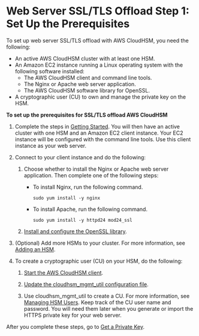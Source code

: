 # Web Server SSL/TLS Offload Step 1: Set Up the Prerequisites<a name="ssl-offload-prerequisites"></a>

To set up web server SSL/TLS offload with AWS CloudHSM, you need the following:
+ An active AWS CloudHSM cluster with at least one HSM\.
+ An Amazon EC2 instance running a Linux operating system with the following software installed:
  + The AWS CloudHSM client and command line tools\.
  + The Nginx or Apache web server application\.
  + The AWS CloudHSM software library for OpenSSL\.
+ A cryptographic user \(CU\) to own and manage the private key on the HSM\.

**To set up the prerequisites for SSL/TLS offload AWS CloudHSM**

1. Complete the steps in [Getting Started](getting-started.md)\. You will then have an active cluster with one HSM and an Amazon EC2 client instance\. Your EC2 instance will be configured with the command line tools\. Use this client instance as your web server\. 

1. Connect to your client instance and do the following:

   1. Choose whether to install the Nginx or Apache web server application\. Then complete one of the following steps:
      + To install Nginx, run the following command\.

        ```
        sudo yum install -y nginx
        ```
      + To install Apache, run the following command\.

        ```
        sudo yum install -y httpd24 mod24_ssl
        ```

   1. [Install and configure the OpenSSL library](openssl-library-install.md#install-openssl-library)\.

1. \(Optional\) Add more HSMs to your cluster\. For more information, see [Adding an HSM](add-remove-hsm.md#add-hsm)\.

1. To create a cryptographic user \(CU\) on your HSM, do the following:

   1. [Start the AWS CloudHSM client](cloudhsm_mgmt_util-getting-started.md#cloudhsm_mgmt_util-start-cloudhsm-client)\.

   1. [Update the cloudhsm\_mgmt\_util configuration file](cloudhsm_mgmt_util-getting-started.md#cloudhsm_mgmt_util-update-configuration)\.

   1. Use cloudhsm\_mgmt\_util to create a CU\. For more information, see [Managing HSM Users](manage-hsm-users.md)\. Keep track of the CU user name and password\. You will need them later when you generate or import the HTTPS private key for your web server\. 

After you complete these steps, go to [Get a Private Key](ssl-offload-import-or-generate-private-key-and-certificate.md)\.